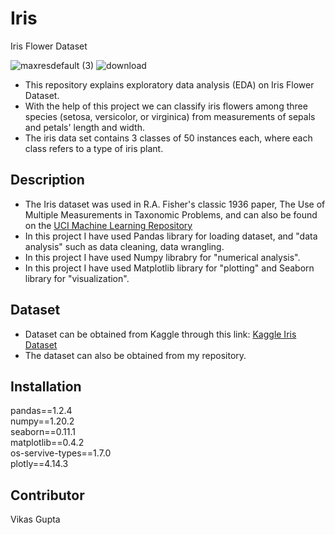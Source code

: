 # Iris

Iris Flower Dataset  

![maxresdefault (3)](https://user-images.githubusercontent.com/20630950/119271431-1fe45d80-bc1f-11eb-9b66-ac8ea60be2d3.jpg)
![download](https://user-images.githubusercontent.com/20630950/119269838-5918cf80-bc17-11eb-869d-9e5743affa0b.jpg)  

- This repository explains exploratory data analysis (EDA) on Iris Flower Dataset.  
- With the help of this project we can classify iris flowers among three species (setosa, versicolor, or virginica) from measurements of sepals and petals' length and width.    
- The iris data set contains 3 classes of 50 instances each, where each class refers to a type of iris plant.  

## Description
- The Iris dataset was used in R.A. Fisher's classic 1936 paper, The Use of Multiple Measurements in Taxonomic Problems, and can also be found on the [UCI Machine Learning Repository](http://archive.ics.uci.edu/ml/index.php)  
- In this project I have used Pandas library for loading dataset, and "data analysis" such as data cleaning, data wrangling.  
- In this project I have used Numpy librabry for "numerical analysis".  
- In this project I have used Matplotlib library for "plotting" and Seaborn library for "visualization".  

## Dataset
- Dataset can be obtained from Kaggle through this link: [Kaggle Iris Dataset](https://www.kaggle.com/uciml/iris)  
- The dataset can also be obtained from my repository.  

## Installation
pandas==1.2.4  
numpy==1.20.2  
seaborn==0.11.1  
matplotlib==0.4.2  
os-servive-types==1.7.0  
plotly==4.14.3  

## Contributor  
Vikas Gupta
